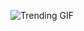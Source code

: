 
<!-- GIF_SECTION -->
![Trending GIF](https://media4.giphy.com/media/v1.Y2lkPThiYjIxNzcyd2k5aWdwcDZqbWtrY2pzOHR3dXNlcW5jbGFlbjhxeG5kcGw2bXhraiZlcD12MV9naWZzX3NlYXJjaCZjdD1n/6Wnvo39hEt48TNQmWf/giphy.gif)
<!-- END_GIF_SECTION -->
